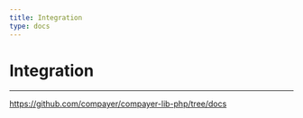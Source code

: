 ```yaml
---
title: Integration
type: docs
---
```


# Integration

***

https://github.com/compayer/compayer-lib-php/tree/docs